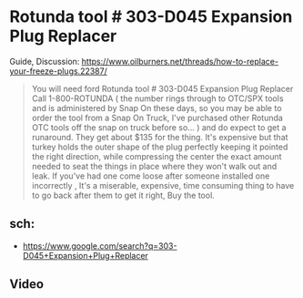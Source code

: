 # Rotunda tool # 303-D045 Expansion Plug Replacer
Guide, Discussion: https://www.oilburners.net/threads/how-to-replace-your-freeze-plugs.22387/

>You will need ford Rotunda tool # 303-D045 Expansion Plug Replacer
>Call 1-800-ROTUNDA ( the number rings through to OTC/SPX tools and is administered by Snap On these days, so you may be able to order the tool from a Snap On Truck, I've purchased other Rotunda OTC tools off the snap on truck before so... ) and do expect to get a runaround. They get about $135 for the thing. It's expensive but that turkey holds the outer shape of the plug perfectly keeping it pointed the right direction, while compressing the center the exact amount needed to seat the things in place where they won't walk out and leak. If you've had one come loose after someone installed one incorrectly , It's a miserable, expensive, time consuming thing to have to go back after them to get it right, Buy the tool.

## sch:
- https://www.google.com/search?q=303-D045+Expansion+Plug+Replacer

## Video
